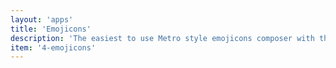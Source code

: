 ```yaml
---
layout: 'apps'
title: 'Emojicons'
description: 'The easiest to use Metro style emojicons composer with the largest (1200+) collection of emoji! Comes with a see-through mode to help you in texting while walking.'
item: '4-emojicons'
---
```


